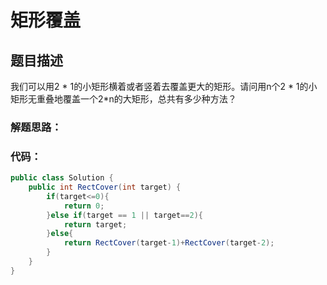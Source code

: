 # 矩形覆盖

## 题目描述
我们可以用2 * 1的小矩形横着或者竖着去覆盖更大的矩形。请问用n个2 * 1的小矩形无重叠地覆盖一个2*n的大矩形，总共有多少种方法？

### 解题思路：



### 代码：


```java
public class Solution {
    public int RectCover(int target) {
        if(target<=0){
            return 0;
        }else if(target == 1 || target==2){
            return target;
        }else{
            return RectCover(target-1)+RectCover(target-2);
        }
    }
}

```